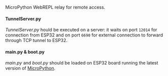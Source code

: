 MicroPython WebREPL relay for remote access.

#### TunnelServer.py
*TunnelServer.py* hould be executed on a server: it waits on port `12014` for connection from ESP32 and on port `6690` for external connection to forward through TCP tunnel to ESP32.


#### main.py & boot.py
*main.py* and *boot.py* should be loaded on ESP32 board running the latest version of [MicroPython](https://github.com/micropython/micropython).
